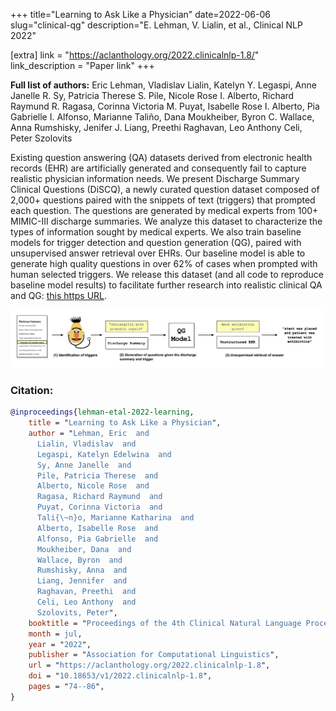 +++
title="Learning to Ask Like a Physician"
date=2022-06-06
slug="clinical-qg"
description="E. Lehman, V. Lialin, et al., Clinical NLP 2022"

[extra]
link = "https://aclanthology.org/2022.clinicalnlp-1.8/"
link_description = "Paper link"
+++

**Full list of authors:** Eric Lehman, Vladislav Lialin, Katelyn Y. Legaspi, Anne Janelle R. Sy, Patricia Therese S. Pile, Nicole Rose I. Alberto, Richard Raymund R. Ragasa, Corinna Victoria M. Puyat, Isabelle Rose I. Alberto, Pia Gabrielle I. Alfonso, Marianne Taliño, Dana Moukheiber, Byron C. Wallace, Anna Rumshisky, Jenifer J. Liang, Preethi Raghavan, Leo Anthony Celi, Peter Szolovits

Existing question answering (QA) datasets derived from electronic health records (EHR) are artificially generated and consequently fail to capture realistic physician information needs. We present Discharge Summary Clinical Questions (DiSCQ), a newly curated question dataset composed of 2,000+ questions paired with the snippets of text (triggers) that prompted each question. The questions are generated by medical experts from 100+ MIMIC-III discharge summaries. We analyze this dataset to characterize the types of information sought by medical experts. We also train baseline models for trigger detection and question generation (QG), paired with unsupervised answer retrieval over EHRs. Our baseline model is able to generate high quality questions in over 62% of cases when prompted with human selected triggers. We release this dataset (and all code to reproduce baseline model results) to facilitate further research into realistic clinical QA and QG: [this https URL](https://github.com/elehman16/discq).

<!-- more -->

![Schematic of the pipeline process used to generate and answer questions](doctor_qg.jpeg)

### Citation:
```bibtex
@inproceedings{lehman-etal-2022-learning,
    title = "Learning to Ask Like a Physician",
    author = "Lehman, Eric  and
      Lialin, Vladislav  and
      Legaspi, Katelyn Edelwina  and
      Sy, Anne Janelle  and
      Pile, Patricia Therese  and
      Alberto, Nicole Rose  and
      Ragasa, Richard Raymund  and
      Puyat, Corinna Victoria  and
      Tali{\~n}o, Marianne Katharina  and
      Alberto, Isabelle Rose  and
      Alfonso, Pia Gabrielle  and
      Moukheiber, Dana  and
      Wallace, Byron  and
      Rumshisky, Anna  and
      Liang, Jennifer  and
      Raghavan, Preethi  and
      Celi, Leo Anthony  and
      Szolovits, Peter",
    booktitle = "Proceedings of the 4th Clinical Natural Language Processing Workshop",
    month = jul,
    year = "2022",
    publisher = "Association for Computational Linguistics",
    url = "https://aclanthology.org/2022.clinicalnlp-1.8",
    doi = "10.18653/v1/2022.clinicalnlp-1.8",
    pages = "74--86",
}
```

